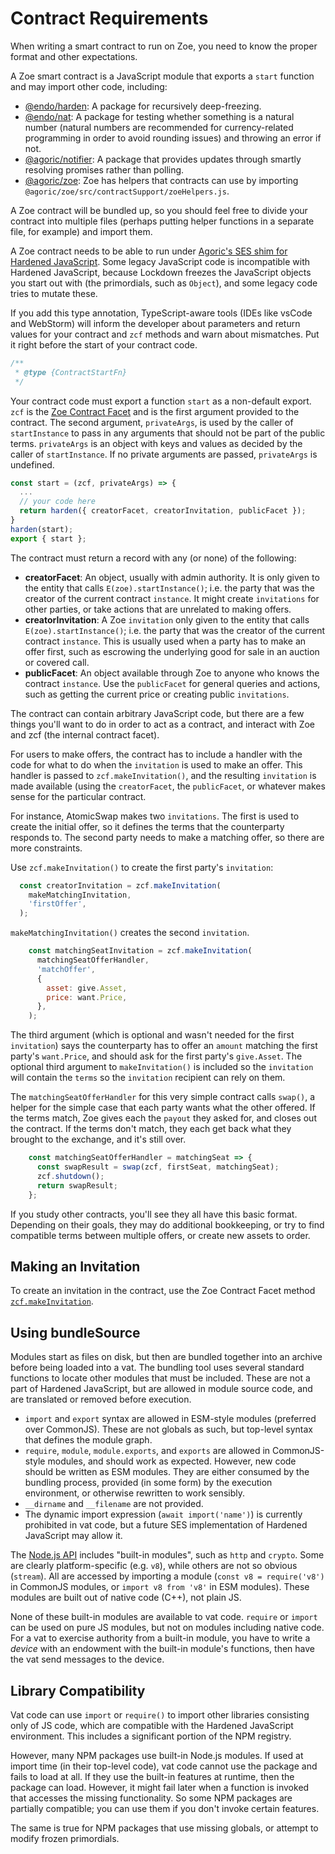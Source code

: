 # Contract Requirements 

<Zoe-Version/>

When writing a smart contract to run on Zoe, you need
to know the proper format and other expectations. 

A Zoe smart contract is a  JavaScript module that exports a `start` function
and may import other code, including:

* [@endo/harden](https://www.npmjs.com/package/@endo/harden): A package for recursively deep-freezing.
* [@endo/nat](https://www.npmjs.com/package/@endo/nat): A package
  for testing whether something is a natural number (natural numbers
  are recommended for currency-related programming in order to avoid
  rounding issues) and throwing an error if not.
* [@agoric/notifier](https://www.npmjs.com/package/@agoric/zoe): A package that provides updates through
  smartly resolving promises rather than polling.
* [@agoric/zoe](https://www.npmjs.com/package/@agoric/zoe): Zoe has
  helpers that contracts can use by importing
  `@agoric/zoe/src/contractSupport/zoeHelpers.js`.

A Zoe contract will be bundled up, so you should feel free to divide
your contract into multiple files (perhaps putting helper functions in a
separate file, for example) and import them.

A Zoe contract needs to be able to run under [Agoric's SES shim for Hardened JavaScript](https://github.com/endojs/endo/tree/HEAD/packages/ses). Some legacy
JavaScript code is incompatible with Hardened JavaScript, because Lockdown freezes the
JavaScript objects you start out with (the primordials, such as `Object`), and some legacy code tries to
mutate these. 

If you add this type annotation, TypeScript-aware tools
(IDEs like vsCode and WebStorm) will inform the developer about parameters
and return values for your contract and `zcf` methods and warn about mismatches.
Put it right before the start of your contract code.

```js
/**
 * @type {ContractStartFn}
 */
 ```
Your contract code must export a function `start` as a non-default export.
`zcf` is the [Zoe Contract Facet](/reference/zoe-api/zoe-contract-facet.md) and is
the first argument provided to the contract.
The second argument, `privateArgs`, is used by the caller of `startInstance`
to pass in any arguments that should not be part of the public terms.
`privateArgs` is an object with keys and values as decided by the caller of
`startInstance`. If no private arguments are passed, `privateArgs` is undefined.
```js
const start = (zcf, privateArgs) => {
  ...
  // your code here
  return harden({ creatorFacet, creatorInvitation, publicFacet });
}
harden(start);
export { start };
```

The contract must return a record with any (or none) of the following:
- **creatorFacet**: An object, usually with admin authority. It is only given to the entity
that calls `E(zoe).startInstance()`; i.e. the party that was the creator of the current
contract `instance`. It might create `invitations` for other parties, or take actions that
are unrelated to making offers.
- **creatorInvitation**: A Zoe `invitation` only given to the entity that 
calls `E(zoe).startInstance()`; i.e. the party that was the creator of the current 
contract `instance`. This is usually used when a party has to make an offer first, 
such as escrowing the underlying good for sale in an auction or covered call.
- **publicFacet**: An object available through Zoe to anyone who knows the contract `instance`. 
Use the `publicFacet` for general queries and actions, such as getting the current price 
or creating public `invitations`.

The contract can contain arbitrary JavaScript code, but there are a few things you'll want
to do in order to act as a contract, and interact with Zoe and zcf (the internal contract
facet).

For users to make offers, the contract has to include a handler with the
code for what to do when the `invitation` is used to make an offer. This handler is passed
to `zcf.makeInvitation()`, and the resulting `invitation` is made available (using the
`creatorFacet`, the `publicFacet`, or whatever makes sense for the particular contract.

For instance, AtomicSwap makes two `invitations`. The first is used to create the initial
offer, so it defines the terms that the counterparty responds to. The second party
needs to make a matching offer, so there are more constraints.

Use `zcf.makeInvitation()` to create the first party's `invitation`:

``` js
  const creatorInvitation = zcf.makeInvitation(
    makeMatchingInvitation,
    'firstOffer',
  );
```

`makeMatchingInvitation()` creates the second `invitation`.

``` js
    const matchingSeatInvitation = zcf.makeInvitation(
      matchingSeatOfferHandler,
      'matchOffer',
      {
        asset: give.Asset,
        price: want.Price,
      },
    );
```

The third argument (which is optional and wasn't needed for the first `invitation`) says
the counterparty has to offer an `amount` matching the first party's `want.Price`,
and should ask for the first party's `give.Asset`. The optional third argument to
`makeInvitation()` is included so the `invitation` will contain the `terms` so the `invitation`
recipient can rely on them.

The `matchingSeatOfferHandler` for this very simple contract calls `swap()`, a helper for
the simple case that each party wants what the other offered. If the terms match, Zoe
gives each the `payout` they asked for, and closes out the contract. If the terms don't
match, they each get back what they brought to the exchange, and it's still over.

``` js
    const matchingSeatOfferHandler = matchingSeat => {
      const swapResult = swap(zcf, firstSeat, matchingSeat);
      zcf.shutdown();
      return swapResult;
    };
```

If you study other contracts, you'll see they all have this basic format. Depending
on their goals, they may do additional bookkeeping, or try to find compatible terms
between multiple offers, or create new assets to order.

## Making an Invitation

To create an invitation in the contract, use the Zoe Contract
Facet method [`zcf.makeInvitation`](/reference/zoe-api/zoe-contract-facet.md#zcf-makeinvitation-offerhandler-description-customproperties).

## Using bundleSource

Modules start as files on disk, but then are bundled together
into an archive before being loaded into a vat. The bundling tool uses several standard
functions to locate other modules that must be included. These are not a part of Hardened JavaScript, but
are allowed in module source code, and are translated or removed before execution.

- `import` and `export` syntax are allowed in ESM-style modules (preferred over CommonJS).
  These are not globals as such, but top-level syntax that defines the module graph.
- `require`, `module`, `module.exports`, and `exports` are allowed in CommonJS-style modules,
  and should work as expected. However, new code should be written as ESM modules. They
  are either consumed by the bundling process, provided (in some form) by the execution
  environment, or otherwise rewritten to work sensibly.
- `__dirname` and `__filename` are not provided.
- The dynamic import expression (`await import('name')`) is currently prohibited in vat
  code, but a future SES implementation of Hardened JavaScript may allow it.

The [Node.js API](https://nodejs.org/dist/latest-v14.x/docs/api/) includes "built-in
modules", such as `http` and `crypto`. Some are clearly platform-specific (e.g. `v8`), while
others are not so obvious (`stream`). All are accessed by importing a
module (`const v8 = require('v8')` in CommonJS modules, or `import v8 from 'v8'` in ESM modules).
These modules are built out of native code (C++), not plain JS.

None of these built-in modules are available to vat code. `require` or `import` can be used
on pure JS modules, but not on modules including native code. For a vat to exercise authority
from a built-in module, you have to write a *device* with an endowment with the built-in
module's functions, then have the vat send messages to the device.

## Library Compatibility

Vat code can use `import` or `require()` to import other libraries consisting
only of JS code, which are compatible with the Hardened JavaScript environment. This includes
a significant portion of the NPM registry.

However, many NPM packages use built-in Node.js modules. If used at import
time (in their top-level code), vat code cannot use the package and fails
to load at all. If they use the built-in features at runtime, then the
package can load. However, it might fail later when a function is invoked
that accesses the missing functionality. So some NPM packages are partially
compatible; you can use them if you don't invoke certain features.

The same is true for NPM packages that use missing globals, or attempt to
modify frozen primordials.
